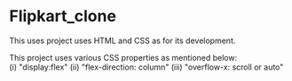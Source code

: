 # Flipkart_clone   

This uses project uses HTML and CSS as for its development.  

This project uses various CSS properties as mentioned below:   
  (i) "display:flex"
  (ii) "flex-direction: column"
  (iii) "overflow-x: scroll or auto"
